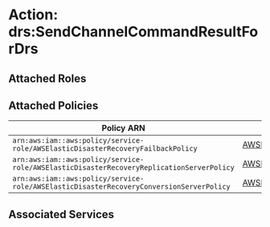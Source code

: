 # Action: drs:SendChannelCommandResultForDrs

## Attached Roles

## Attached Policies

| Policy ARN | Policy Name |
|------------|-------------|
| `arn:aws:iam::aws:policy/service-role/AWSElasticDisasterRecoveryFailbackPolicy` | [AWSElasticDisasterRecoveryFailbackPolicy](../policies.md#awselasticdisasterrecoveryfailbackpolicy) |
| `arn:aws:iam::aws:policy/service-role/AWSElasticDisasterRecoveryReplicationServerPolicy` | [AWSElasticDisasterRecoveryReplicationServerPolicy](../policies.md#awselasticdisasterrecoveryreplicationserverpolicy) |
| `arn:aws:iam::aws:policy/service-role/AWSElasticDisasterRecoveryConversionServerPolicy` | [AWSElasticDisasterRecoveryConversionServerPolicy](../policies.md#awselasticdisasterrecoveryconversionserverpolicy) |

## Associated Services

